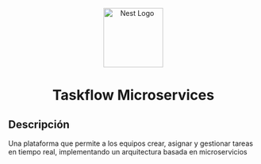 <p align="center">
  <a href="http://nestjs.com/" target="blank"><img src="https://nestjs.com/img/logo-small.svg" width="120" alt="Nest Logo" /></a>
  <h1 align="center">Taskflow Microservices</h1>
</p>

## Descripción

Una plataforma que permite a los equipos crear, asignar y gestionar tareas en tiempo real, implementando un arquitectura basada en microservicios